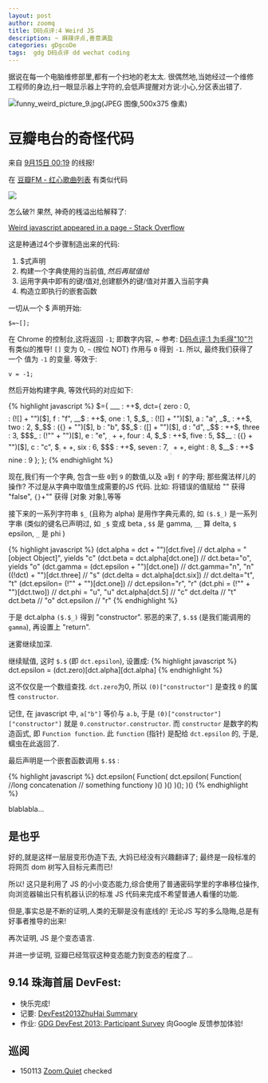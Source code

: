 ```yaml
---
layout: post
author: zoomq
title: D码点评:4 Weird JS
description: ~ 麻辣评点,善意满盈
categories: gDgcoDe
tags:  gdg D码点评 dd wechat coding
---
```


据说在每一个电脑维修部里,都有一个扫地的老太太. 很偶然地,当她经过一个维修工程师的身边,扫一眼显示器上字符的,会低声提醒对方说:小心,分区表出错了. 


![funny_weird_picture_9.jpg(JPEG 图像,500x375 像素)](http://www.funnyjunksite.com/pictures/funnypics/weird/funny_weird_picture_9.jpg)


# 豆瓣电台的奇怪代码

来自 [9月15日 00:19](http://weibo.com/1237570710/A9tAUBosC) 的线报!

在  [豆瓣FM - 红心歌曲列表](http://douban.fm/mine#!type=liked)
有类似代码

![](http://zoomq.qiniudn.com/ZHGDG/wechat/130917_douban.fm.werid_js.png)

怎么破?! 果然, 神奇的桟溢出给解释了:

[Weird javascript appeared in a page - Stack Overflow](http://stackoverflow.com/questions/10514831/weird-javascript-appeared-in-a-page#answer-10520523)

<!--more-->


这是种通过4个步骤制造出来的代码:

1. $式声明
1. 构建一个字典使用的当前值$,然后再赋值给$
1. 运用字典中即有的键/值对,创建额外的键/值对并置入当前字典
1. 构造立即执行的嵌套函数


一切从一个 $ 声明开始:

    $=~[];


在 Chrome 的控制台,这将返回 `-1`;
即数字内容, 
~ 参考: [D码点评:1 为毛得"10"?!](http://zhgdg.gitcafe.com/2013-08/dd1-wtf-js/) 有类似的推导!
`[]` 变为 0,
`~` (按位 NOT) 作用与 `0` 得到 `-1`.
所以, 最终我们获得了一个 值为 `-1` 的变量.
等效于:

    v = -1;


然后开始构建字典, 等效代码的对应如下:

{% highlight javascript %}
$={ ___ : ++$,              dct={ zero  : 0,
  $$$$  : (![] + "")[$],          f     : "f",
  __$   : ++$,                    one   : 1,
  $_$_  : (![] + "")[$],          a     : "a",
  _$_   : ++$,                    two   : 2,
  $_$$  : ({} + "")[$],           b     : "b",
  $$_$  : ($[$] + "")[$],         d     : "d",
  _$$   : ++$,                    three : 3,
  $$$_  : (!"" + "")[$],          e     : "e",
  $__   : ++$,                    four  : 4,
  $_$   : ++$,                    five  : 5,
  $$__  : ({} + "")[$],           c     : "c",
  $$_   : ++$,                    six   : 6,
  $$$   : ++$,                    seven : 7,
  $___  : ++$,                    eight : 8,
  $__$  : ++$                     nine  : 9
  };                            };
{% endhighlight %}


现在,我们有一个字典,
包含一些 `0`到 `9` 的数值,以及 `a`到 `f` 的字母;
那些魔法样儿的操作?
不过是从字典中取值生成需要的JS 代码.
比如: 
将错误的值赋给 "" 获得 "false",
`{}`+"" 获得 [对象 对象],等等


接下来的一系列字符串
`$_` (且称为 alpha) 是用作字典元素的,
如 `($.$_)` 是一系列字串
(类似的键名已声明过, 如 `_$` 变成 beta
, `$$` 是 gamma,
`__` 算 delta,
`$` epsilon,
`_` 是 phi )


{% highlight javascript %}
(dct.alpha = dct + "")[dct.five]    // dct.alpha = "[object Object]", yields "c"
(dct.beta  = dct.alpha[dct.one])    // dct.beta="o", yields "o"
(dct.gamma = (dct.epsilon + "")[dct.one]) // dct.gamma="n", "n"
((!dct) + "")[dct.three]            // "s"
(dct.delta = dct.alpha[dct.six])    // dct.delta="t", "t"
(dct.epsilon= (!"" + "")[dct.one])  // dct.epsilon="r", "r"
(dct.phi   = (!"" + "")[dct.two])   // dct.phi = "u", "u"
dct.alpha[dct.5]                    // "c"
dct.delta                           // "t"
dct.beta                            // "o"
dct.epsilon                         // "r"
{% endhighlight %}

于是 dct.alpha `($.$_)` 得到 "constructor".
邪恶的来了, `$.$$`
(是我们能调用的 `gamma`),
再设置上 "return".

迷雾继续加深.

继续赋值, 这时 `$.$` (即 `dct.epsilon`), 设置成:
{% highlight javascript %}
dct.epsilon = (dct.zero)[dct.alpha][dct.alpha]
{% endhighlight %}


这不仅仅是一个数组查找.
`dct.zero`为0,
所以 `(0)["constructor"]` 
是查找 `0` 的属性 `constructor`.

记住, 在 javascript 中, `a["b"]` 等价与 `a.b`,
于是 `(0)["constructor"]["constructor"]`
就是 `0.constructor.constructor`.
而 `constructor` 是数字的构造函式,
即 `Function function`.
此 `function` (指针) 是配给 `dct.epsilon` 的,
于是, 蠕虫在此返回了.

最后声明是一个嵌套函数调用 `$.$$` :

{% highlight javascript %}
dct.epsilon(                  Function(
  dct.epsilon(                  Function(
    //long concatenation            // something functiony
  )()                           )()
)();                          )()
{% endhighlight %}


blablabla...

## 是也乎

好的,就是这样一层层变形伪造下去, 大妈已经没有兴趣翻译了;
最终是一段标准的将网页 dom 树写入目标元素而已!

所以! 这只是利用了 JS 的小小变态能力,综合使用了普通密码学里的字串移位操作,
向浏览器输出只有机器认识的标准 JS 代码来完成不希望普通人看懂的功能.

但是,事实总是不断的证明,人类的无聊是没有底线的!
无论JS 写的多么隐晦,总是有好事者推导的出来!

再次证明, JS 是个变态语言.

并进一步证明, 豆瓣已经驾驭这种变态能力到变态的程度了...



## 9.14 珠海首届 DevFest:

- 快乐完成!
- 记要: [DevFest2013ZhuHai Summary](http://zhgdg.gitcafe.com/2013-09/devfest-summary/)
- 作业: [GDG DevFest 2013: Participant Survey](https://docs.google.com/forms/d/1uB_fqxSZk1NphJsxGT7o-KIFIQxse8-g-bKwTOf6RyM/viewform) 向Google 反馈参加体验!



## 巡阅
- 150113 [Zoom.Quiet](http://zoomquiet.io/) checked




